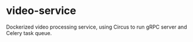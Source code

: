 # video-service
Dockerized video processing service, using Circus to run gRPC server and Celery task queue. 
